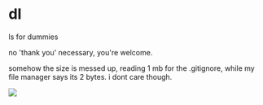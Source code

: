 # dl
ls for dummies

no 'thank you' necessary, you're welcome.

somehow the size is messed up, reading 1 mb for the .gitignore, while my file manager says its 2 bytes. i dont care though.

<image src="https://github.com/sharpcdf/dl/blob/master/preview.png"/>

